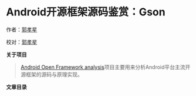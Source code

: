 # Android开源框架源码鉴赏：Gson

作者：[郭孝星](https://github.com/guoxiaoxing)

校对：[郭孝星](https://github.com/guoxiaoxing)

**关于项目**

> [Android Open Framework analysis](https://github.com/guoxiaoxing/android-open-framework-analysis)项目主要用来分析Android平台主流开源框架的源码与原理实现。

**文章目录**